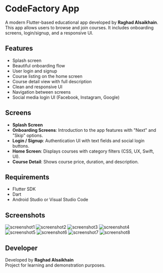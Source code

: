 # CodeFactory App

A modern Flutter-based educational app developed by **Raghad Alsaikhain**. This app allows users to browse and join courses. It includes onboarding screens, login/signup, and a responsive UI.

## Features

- Splash screen 
- Beautiful onboarding flow
- User login and signup
- Course listing on the home screen
- Course detail view with full description
- Clean and responsive UI
- Navigation between screens
- Social media login UI (Facebook, Instagram, Google)

## Screens

- **Splash Screen** 
- **Onboarding Screens**: Introduction to the app features with "Next" and "Skip" options.
- **Login / Signup**: Authentication UI with text fields and social login buttons.
- **Home Screen**: Displays courses with category filters (CSS, UX, Swift, UI).
- **Course Detail**: Shows course price, duration, and description.

## Requirements

- Flutter SDK
- Dart
- Android Studio or Visual Studio Code


## Screenshots

![screenshot1](screenshots\Screenshot_1746049279.png)
![screenshot2](screenshots\Screenshot_1746049373.png)
![screenshot3](screenshots\Screenshot_1746049376.png)
![screenshot4](screenshots\Screenshot_1746049380.png)
![screenshot5](screenshots\Screenshot_1746049385.png)
![screenshot6](screenshots\Screenshot_1746049393.png)
![screenshot7](screenshots\Screenshot_1746049405.png)
![screenshot8](screenshots\Screenshot_1746049772.png)
## Developer

Developed by **Raghad Alsaikhain**  
Project for learning and demonstration purposes.